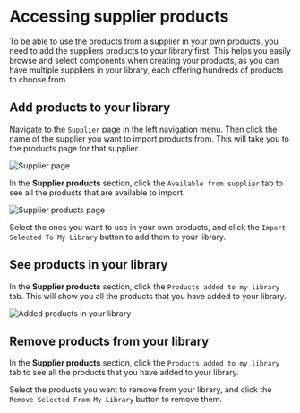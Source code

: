 # Accessing supplier products

To be able to use the products from a supplier in your own products, you need to add the suppliers products to your library first. This helps you easily browse and select components when creating your products, as you can have multiple suppliers in your library, each offering hundreds of products to choose from.

## Add products to your library

Navigate to the `Supplier` page in the left navigation menu. Then click the name of the supplier you want to import products from. This will take you to the products page for that supplier.

![Supplier page](/images/supplier/supplier-page.jpg)

In the **Supplier products** section, click the `Available from supplier` tab to see all the products that are available to import.

![Supplier products page](/images/supplier/available-from-supplier.jpg)

Select the ones you want to use in your own products, and click the `Import Selected To My Library` button to add them to your library.

## See products in your library

In the **Supplier products** section, click the `Products added to my library` tab. This will show you all the products that you have added to your library.

![Added products in your library](/images/supplier/added-products.jpg)

## Remove products from your library

In the **Supplier products** section, click the `Products added to my library` tab to see all the products that you have added to your library.

Select the products you want to remove from your library, and click the `Remove Selected From My Library` button to remove them.

<!--TODO: Check that this is correct

![Removed products from your library](/images/placeholder.png)

-->
